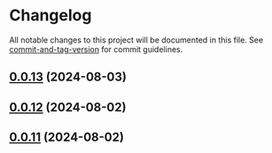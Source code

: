 # Changelog

All notable changes to this project will be documented in this file. See [commit-and-tag-version](https://github.com/absolute-version/commit-and-tag-version) for commit guidelines.

## [0.0.13](https://github.com/ragrag/yakugen/compare/v0.0.12...v0.0.13) (2024-08-03)

## [0.0.12](https://github.com/ragrag/yakugen/compare/v0.0.11...v0.0.12) (2024-08-02)

## [0.0.11](https://github.com/ragrag/yakugen/compare/v0.0.8...v0.0.11) (2024-08-02)
